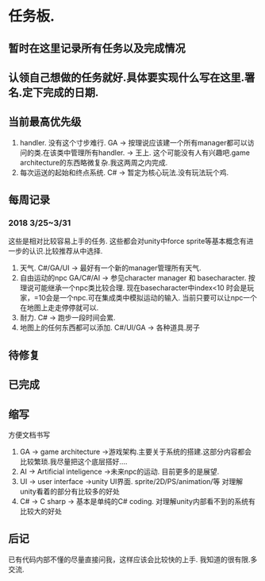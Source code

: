 # 任务板.

## 暂时在这里记录所有任务以及完成情况
## 认领自己想做的任务就好.具体要实现什么写在这里.署名.定下完成的日期.

## 当前最高优先级
1. handler. 没有这个寸步难行.  GA  ->    按理说应该建一个所有manager都可以访问的类.在该类中管理所有handler.     -> 王上.    这个可能没有人有兴趣吧.game architecture的东西略微复杂.我这两周之内完成.
2. 每次运送的起始和终点系统.   C#   ->    暂定为核心玩法.没有玩法玩个鸡.

## 每周记录
### 2018 3/25~3/31
这些是相对比较容易上手的任务.
这些都会对unity中force sprite等基本概念有进一步的认识.比较推荐从中选择.
1. 天气.   C#/GA/UI   ->   最好有一个新的manager管理所有天气.  
2. 自由运动的npc  GA/C#/AI   ->    参见character manager 和 basecharacter. 按理说可能继承一个npc类比较合理. 现在basecharacter中index<10 时会是玩家，=10会是一个npc.可在集成类中模拟运动的输入. 当前只要可以让npc一个在地图上走走停停就可以.
3. 耐力.  C#  ->    跑步一段时间会累.
4. 地图上的任何东西都可以添加.  C#/UI/GA   ->    各种道具.房子





## 待修复


## 已完成


## 缩写
方便文档书写
1. GA -> game architecture    ->游戏架构.主要关于系统的搭建.这部分内容都会比较繁琐.我尽量把这个底层搭好....
2. AI -> Artificial inteligence      ->未来npc的运动. 目前更多的是展望.
3. UI -> user interface     ->unity UI界面. sprite/2D/PS/animation/等 对理解unity看着的部分有比较多的好处
4. C# -> C sharp     -> 基本是单纯的C# coding. 对理解unity内部看不到的系统有比较大的好处

## 后记
已有代码内部不懂的尽量直接问我，这样应该会比较快的上手.
我知道的很有限.多交流.


